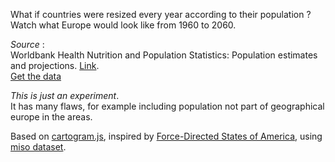 What if countries were resized every year according to their population ?
Watch what Europe would look like from 1960 to 2060.

*Source* :  
Worldbank Health Nutrition and Population Statistics: Population estimates and projections. [Link](databank.worldbank.org/data/Eurpop/id/eb69234b).  
[Get the data](https://docs.google.com/a/qunb.com/spreadsheets/d/1ervP2v1tVgEdKyGuwn7KUdy4UaVYQ3wWRKITv7V2XLQ/edit#gid=205837150)

*This is just an experiment*.  
It has many flaws, for example including population not part of geographical europe in the areas.

Based on [cartogram.js](http://prag.ma/code/d3-cartogram/), inspired by [Force-Directed States of America](http://bl.ocks.org/mbostock/1073373), using [miso dataset](http://misoproject.com/dataset/).
